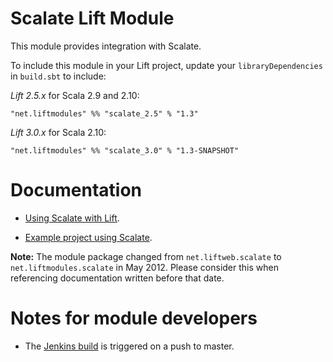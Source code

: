 Scalate Lift Module
==================

This module provides integration with Scalate.

To include this module in your Lift project, update your `libraryDependencies` in `build.sbt` to include:

*Lift 2.5.x* for Scala 2.9 and 2.10:

    "net.liftmodules" %% "scalate_2.5" % "1.3"

*Lift 3.0.x* for Scala 2.10:

    "net.liftmodules" %% "scalate_3.0" % "1.3-SNAPSHOT"

Documentation
=============

* [Using Scalate with Lift](http://scalate.fusesource.org/documentation/lift.html).

* [Example project using Scalate](https://github.com/lift/lift/tree/master/examples/helloscalate).

**Note:** The module package changed from `net.liftweb.scalate` to `net.liftmodules.scalate` in May 2012.  Please consider this when referencing documentation written before that date.


Notes for module developers
===========================

* The [Jenkins build](https://liftmodules.ci.cloudbees.com/job/scalate/) is triggered on a push to master.



